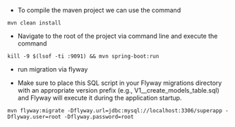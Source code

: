 * To compile the maven project we can use the command

```
mvn clean install
```

* Navigate to the root of the project via command line and execute the command

```
kill -9 $(lsof -ti :9091) && mvn spring-boot:run
```

* run migration via flyway

* Make sure to place this SQL script in your Flyway migrations directory with an appropriate version prefix (e.g., V1__create_models_table.sql) and Flyway will execute it during the application startup.

```
mvn flyway:migrate -Dflyway.url=jdbc:mysql://localhost:3306/superapp -Dflyway.user=root -Dflyway.password=root
```
